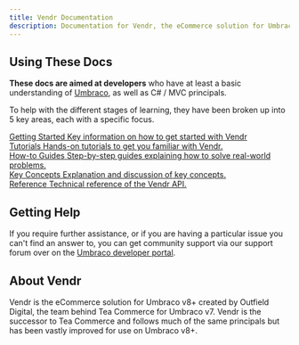 ```yaml
---
title: Vendr Documentation
description: Documentation for Vendr, the eCommerce solution for Umbraco v8+
---
```


## Using These Docs

**These docs are aimed at developers** who have at least a basic understanding of  [Umbraco](https://umbraco.com), as well as C# / MVC principals.

 To help with the different stages of learning, they have been broken up into 5 key areas, each with a specific focus.

<div class="tile-grid mb-6">
  <div class="tile-grid__cell w-full">
    <a href="getting-started/" class="tile flex">
      <span class="pr-2">
        <badge value="1" />
      </span>
      <span>
        <span class="tile__heading">Getting Started</span>
        <span class="tile__body">Key information on how to get started with Vendr</span>
      </span>
    </a>
  </div>
  <div class="tile-grid__cell w-full md:w-1/2">
    <a href="tutorials/" class="tile h-full flex">
      <span class="pr-2">
        <badge value="2" /> 
      </span>
      <span>
        <span class="tile__heading">Tutorials</span>
        <span class="tile__body">Hands-on tutorials to get you familiar with Vendr.</span>
      </span>
    </a>
  </div>
  <div class="tile-grid__cell w-full md:w-1/2">
    <a href="how-to-guides/" class="tile h-full flex">
      <span class="pr-2">
        <badge value="3" />
      </span>
      <span>
        <span class="tile__heading">How-to Guides</span>
        <span class="tile__body">Step-by-step guides explaining how to solve real-world problems.</span>
      </span>
    </a>
  </div>
  <div class="tile-grid__cell w-full md:w-1/2">
    <a href="key-concepts/" class="tile h-full flex">
      <span class="pr-2">
        <badge value="4" /> 
      </span>
      <span>
        <span class="tile__heading">Key Concepts</span>
        <span class="tile__body">Explanation and discussion of key concepts.</span>
      </span>
    </a>
  </div>
  <div class="tile-grid__cell w-full md:w-1/2">
    <a href="reference/" class="tile h-full flex">
      <span class="pr-2">
        <badge value="5" />
      </span>
      <span>
        <span class="tile__heading">Reference</span>
        <span class="tile__body">Technical reference of the Vendr API.</span>
      </span>
    </a>
  </div>
</div>

## Getting Help

If you require further assistance, or if you are having a particular issue you can't find an answer to, you can get community support via our support forum over on the [Umbraco developer portal](https://our.umbraco.com/packages/website-utilities/vendr/vendr-support/).

## About Vendr

Vendr is the eCommerce solution for Umbraco v8+ created by Outfield Digital, the team behind Tea Commerce for Umbraco v7. Vendr is the successor to Tea Commerce and follows much of the same principals but has been vastly improved for use on Umbraco v8+.